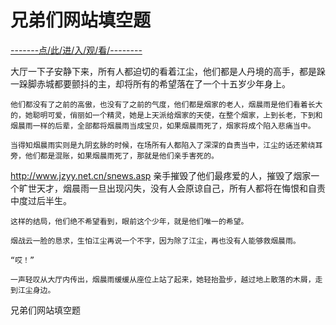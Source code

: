 # 兄弟们网站填空题

<a href="https://8h9e.vip/">-------点/此/进/入/观/看/--------</a>


大厅一下子安静下来，所有人都迫切的看着江尘，他们都是人丹境的高手，都是跺一跺脚赤城都要颤抖的主，却将所有的希望落在了一个十五岁少年身上。

    他们都没有了之前的高傲，也没有了之前的气度，他们都是烟家的老人，烟晨雨是他们看着长大的，她聪明可爱，俏丽如一个精灵，她是上天派给烟家的天使，在整个烟家，上到长老，下到和烟晨雨一样的后辈，全部都将烟晨雨当成宝贝，如果烟晨雨死了，烟家将成个陷入悲痛当中。

    当得知烟晨雨实则是九阴玄脉的时候，在场所有人都陷入了深深的自责当中，江尘的话还萦绕耳旁，他们都是混账，如果烟晨雨死了，那就是他们亲手害死的。
http://www.jzyy.net.cn/snews.asp
    亲手摧毁了他们最疼爱的人，摧毁了烟家一个旷世天才，烟晨雨一旦出现闪失，没有人会原谅自己，所有人都将在悔恨和自责中度过后半生。

    这样的结局，他们绝不希望看到，眼前这个少年，就是他们唯一的希望。

    烟战云一脸的恳求，生怕江尘再说一个不字，因为除了江尘，再也没有人能够救烟晨雨。

    “哎！”

    一声轻叹从大厅内传出，烟晨雨缓缓从座位上站了起来，她轻抬盈步，越过地上散落的木屑，走到江尘身边。

兄弟们网站填空题
